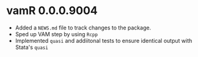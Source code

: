 # vamR 0.0.0.9004

* Added a `NEWS.md` file to track changes to the package.
* Sped up VAM step by using `Rcpp`
* Implemented `quasi` and addiitonal tests to ensure identical output with Stata's `quasi`
